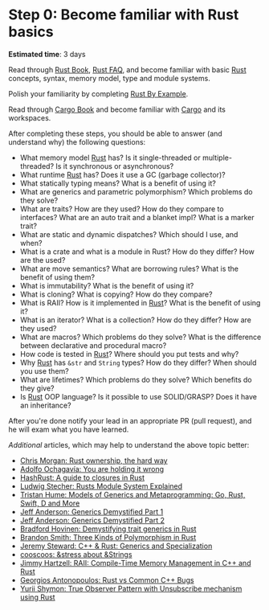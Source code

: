 Step 0: Become familiar with Rust basics
========================================

__Estimated time__: 3 days

Read through [Rust Book], [Rust FAQ], and become familiar with basic [Rust] concepts, syntax, memory model, type and module systems.

Polish your familiarity by completing [Rust By Example].

Read through [Cargo Book] and become familiar with [Cargo] and its workspaces.

After completing these steps, you should be able to answer (and understand why) the following questions:
- What memory model [Rust] has? Is it single-threaded or multiple-threaded? Is it synchronous or asynchronous?
- What runtime [Rust] has? Does it use a GC (garbage collector)?
- What statically typing means? What is a benefit of using it?
- What are generics and parametric polymorphism? Which problems do they solve?
- What are traits? How are they used? How do they compare to interfaces? What are an auto trait and a blanket impl? What is a marker trait?
- What are static and dynamic dispatches? Which should I use, and when?
- What is a crate and what is a module in Rust? How do they differ? How are the used?
- What are move semantics? What are borrowing rules? What is the benefit of using them?
- What is immutability? What is the benefit of using it?
- What is cloning? What is copying? How do they compare?
- What is RAII? How is it implemented in [Rust]? What is the benefit of using it?
- What is an iterator? What is a collection? How do they differ? How are they used?
- What are macros? Which problems do they solve? What is the difference between declarative and procedural macro?
- How code is tested in [Rust]? Where should you put tests and why?
- Why [Rust] has `&str` and `String` types? How do they differ? When should you use them?
- What are lifetimes? Which problems do they solve? Which benefits do they give?
- Is [Rust] OOP language? Is it possible to use SOLID/GRASP? Does it have an inheritance?

After you're done notify your lead in an appropriate PR (pull request), and he will exam what you have learned.

_Additional_ articles, which may help to understand the above topic better:
- [Chris Morgan: Rust ownership, the hard way][1]
- [Adolfo Ochagavía: You are holding it wrong][12]
- [HashRust: A guide to closures in Rust][13]
- [Ludwig Stecher: Rusts Module System Explained][2]
- [Tristan Hume: Models of Generics and Metaprogramming: Go, Rust, Swift, D and More][3]
- [Jeff Anderson: Generics Demystified Part 1][4]
- [Jeff Anderson: Generics Demystified Part 2][5]
- [Bradford Hovinen: Demystifying trait generics in Rust][14]
- [Brandon Smith: Three Kinds of Polymorphism in Rust][6]
- [Jeremy Steward: C++ & Rust: Generics and Specialization][7]
- [cooscoos: &stress about &Strings][8]
- [Jimmy Hartzell: RAII: Compile-Time Memory Management in C++ and Rust][9]
- [Georgios Antonopoulos: Rust vs Common C++ Bugs][10]
- [Yurii Shymon: True Observer Pattern with Unsubscribe mechanism using Rust][11]




[Cargo]: https://github.com/rust-lang/cargo
[Cargo Book]: https://doc.rust-lang.org/cargo
[Rust]: https://www.rust-lang.org
[Rust Book]: https://doc.rust-lang.org/book
[Rust By Example]: https://doc.rust-lang.org/rust-by-example
[Rust FAQ]: https://prev.rust-lang.org/faq.html

[1]: https://chrismorgan.info/blog/rust-ownership-the-hard-way
[2]: https://aloso.github.io/2021/03/28/module-system.html
[3]: https://thume.ca/2019/07/14/a-tour-of-metaprogramming-models-for-generics
[4]: https://web.archive.org/web/20220525213911/http://jeffa.io/rust_guide_generics_demystified_part_1
[5]: https://web.archive.org/web/20220328114028/https://jeffa.io/rust_guide_generics_demystified_part_2
[6]: https://www.brandons.me/blog/polymorphism-in-rust
[7]: https://www.tangramvision.com/blog/c-rust-generics-and-specialization#substitution-ordering--failures
[8]: https://cooscoos.github.io/blog/stress-about-strings
[9]: https://www.thecodedmessage.com/posts/raii
[10]: https://geo-ant.github.io/blog/2022/common-cpp-errors-vs-rust
[11]: https://web.archive.org/web/20230319015854/https://ybnesm.github.io/blah/articles/true-observer-pattern-rust
[12]: https://ochagavia.nl/blog/you-are-holding-it-wrong
[13]: https://hashrust.com/blog/a-guide-to-closures-in-rust
[14]: https://gruebelinchen.wordpress.com/2023/06/06/demystifying-trait-generics-in-rust
